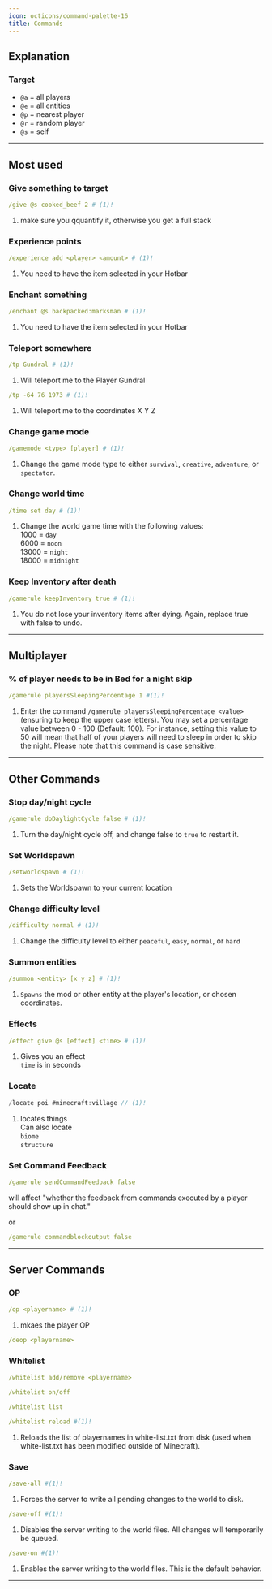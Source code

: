 ```yaml
---
icon: octicons/command-palette-16
title: Commands
---
```


## Explanation


### Target

* `@a` = all players
* `@e` = all entities
* `@p` = nearest player
* `@r` = random player
* `@s` = self

------------------------------------------------------------------------------------------------------------------------

## Most used


<!-- ##################################################### JUST A VISUAL SEPARATER ################################################################ -->


### Give something to target
```yaml title="Give something to target"
/give @s cooked_beef 2 # (1)!
```

1. make sure you qquantify it, otherwise you get a full stack


<!-- ##################################################### JUST A VISUAL SEPARATER ################################################################ -->


### Experience points
```yaml title="Enchant something"
/experience add <player> <amount> # (1)!
```

1. You need to have the item selected in your Hotbar


<!-- ##################################################### JUST A VISUAL SEPARATER ################################################################ -->

### Enchant something
```yaml title="Enchant something"
/enchant @s backpacked:marksman # (1)!
```

1. You need to have the item selected in your Hotbar


<!-- ##################################################### JUST A VISUAL SEPARATER ################################################################ -->

### Teleport somewhere
```yaml title="Teleport to Gundral"
/tp Gundral # (1)!
```

1. Will teleport me to the Player Gundral

```yaml title="Teleport to Location"
/tp -64 76 1973 # (1)!
```

1. Will teleport me to the coordinates X Y Z


<!-- ##################################################### JUST A VISUAL SEPARATER ################################################################ -->


### Change game mode
```yaml
/gamemode <type> [player] # (1)!
```

1. Change the game mode type to either `survival`, `creative`, `adventure`, or `spectator`.
<!-- ##################################################### JUST A VISUAL SEPARATER ################################################################ -->


### Change world time
```yaml
/time set day # (1)!
```

1. Change the world game time with the following values:  
    1000 = `day`  
    6000 = `noon`  
    13000 = `night`  
    18000 = `midnight`
<!-- ##################################################### JUST A VISUAL SEPARATER ################################################################ -->


### Keep Inventory after death
```yaml
/gamerule keepInventory true # (1)!
```

1. You do not lose your inventory items after dying. Again, replace true with false to undo.
<!-- ##################################################### JUST A VISUAL SEPARATER ################################################################ -->



------------------------------------------------------------------------------------------------------------------------





## Multiplayer

### % of player needs to be in Bed for a night skip

```yaml
/gamerule playersSleepingPercentage 1 #(1)!
```

1. Enter the command `/gamerule playersSleepingPercentage <value>` (ensuring to keep the upper case letters). You may set a percentage value between 0 - 100 (Default: 100). For instance, setting this value to 50 will mean that half of your players will need to sleep in order to skip the night. Please note that this command is case sensitive.









------------------------------------------------------------------------------------------------------------------------


## Other Commands



### Stop day/night cycle
```yaml
/gamerule doDaylightCycle false # (1)!
```

1. Turn the day/night cycle off, and change false to `true` to restart it.

<!-- ##################################################### JUST A VISUAL SEPARATER ################################################################ -->

### Set Worldspawn
```yaml
/setworldspawn # (1)!
```

1. Sets the Worldspawn to your current location

<!-- ##################################################### JUST A VISUAL SEPARATER ################################################################ -->

### Change difficulty level
```yaml
/difficulty normal # (1)!
```

1. Change the difficulty level to either `peaceful`, `easy`, `normal`, or `hard`
<!-- ##################################################### JUST A VISUAL SEPARATER ################################################################ -->

### Summon entities
```yaml
/summon <entity> [x y z] # (1)!
```

1. `Spawns` the mod or other entity at the player's location, or chosen coordinates.
<!-- ##################################################### JUST A VISUAL SEPARATER ################################################################ -->

### Effects
```yaml
/effect give @s [effect] <time> # (1)!
```

1. Gives you an effect  
    `time` is in seconds
<!-- ##################################################### JUST A VISUAL SEPARATER ################################################################ -->


### Locate
```java
/locate poi #minecraft:village // (1)!
```

1. locates things  
Can also locate  
`biome`  
`structure`  
<!-- ##################################################### JUST A VISUAL SEPARATER ################################################################ -->

### Set Command Feedback

```yaml
/gamerule sendCommandFeedback false  
```  
will affect "whether the feedback from commands executed by a player should show up in chat."

or

```yaml
/gamerule commandblockoutput false
```

------------------------------------------------------------------------------------------------------------------------


## Server Commands

### OP
```yaml
/op <playername> # (1)!
```

1. mkaes the player OP

```yaml
/deop <playername>
```

<!-- ##################################################### JUST A VISUAL SEPARATER ################################################################ -->


### Whitelist
```yaml
/whitelist add/remove <playername>
```
```yaml
/whitelist on/off
```
```yaml
/whitelist list
```
```yaml
/whitelist reload #(1)!
```

1. Reloads the list of playernames in white-list.txt from disk (used when white-list.txt has been modified outside of Minecraft).


<!-- ##################################################### JUST A VISUAL SEPARATER ################################################################ -->


### Save
```yaml
/save-all #(1)!
```

1. Forces the server to write all pending changes to the world to disk.


```yaml
/save-off #(1)!
```

1. Disables the server writing to the world files. All changes will temporarily be queued.


```yaml
/save-on #(1)!
```
  
 1. Enables the server writing to the world files. This is the default behavior.

<!-- ##################################################### JUST A VISUAL SEPARATER ################################################################ -->



------------------------------------------------------------------------------------------------------------------------